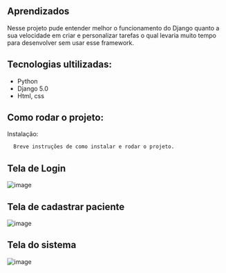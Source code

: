 
## Aprendizados

Nesse projeto pude entender melhor o funcionamento do Django quanto a sua velocidade em criar e personalizar tarefas o qual levaria muito tempo para desenvolver
sem usar esse framework.


## Tecnologias ultilizadas:
- Python
- Django 5.0
- Html, css

## Como rodar o projeto:

Instalação:

```bash
  Breve instruções de como instalar e rodar o projeto.
```
    

## Tela de Login

![image](https://github.com/kemuelkesley/clinica-healing/assets/79339726/61b3ee66-bd48-4bc1-ab74-aad2068205d1)


## Tela de cadastrar paciente

![image](https://github.com/kemuelkesley/clinica-healing/assets/79339726/914d8fc1-b2cb-479a-80dd-57540b2cf3d1)

## Tela do sistema

![image](https://github.com/kemuelkesley/clinica-healing/assets/79339726/c72fe93b-5d9d-4eda-be8b-0bb18ea71b01)

